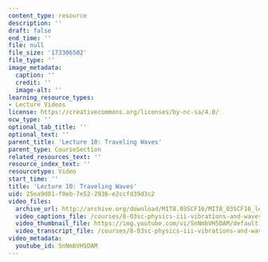 ```yaml
---
content_type: resource
description: ''
draft: false
end_time: ''
file: null
file_size: '173306502'
file_type: ''
image_metadata:
  caption: ''
  credit: ''
  image-alt: ''
learning_resource_types:
- Lecture Videos
license: https://creativecommons.org/licenses/by-nc-sa/4.0/
ocw_type: ''
optional_tab_title: ''
optional_text: ''
parent_title: 'Lecture 10: Traveling Waves'
parent_type: CourseSection
related_resources_text: ''
resource_index_text: ''
resourcetype: Video
start_time: ''
title: 'Lecture 10: Traveling Waves'
uid: 25ea9d01-f0eb-7e52-2936-e2ccfd39d3c2
video_files:
  archive_url: http://archive.org/download/MIT8.03SCF16/MIT8_03SCF16_lec10_300k.mp4
  video_captions_file: /courses/8-03sc-physics-iii-vibrations-and-waves-fall-2016/4b93a97783a75b92a3d2a5a9e9d4f5ce_SnNmbVH5DAM.vtt
  video_thumbnail_file: https://img.youtube.com/vi/SnNmbVH5DAM/default.jpg
  video_transcript_file: /courses/8-03sc-physics-iii-vibrations-and-waves-fall-2016/39926572ca9b80b877648531771b2dde_SnNmbVH5DAM.pdf
video_metadata:
  youtube_id: SnNmbVH5DAM
---
```

